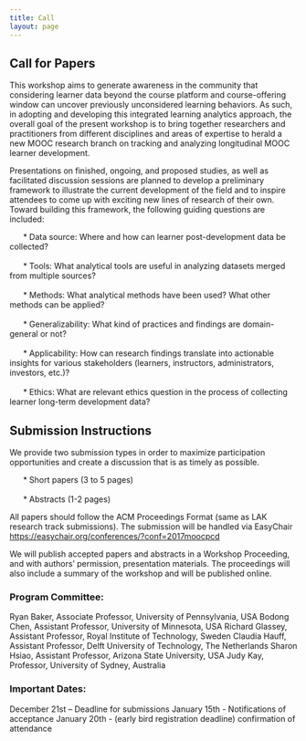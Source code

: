 ```yaml
---
title: Call
layout: page
---
```


## Call for Papers

This workshop aims to generate awareness in the community that considering learner data beyond the course platform and course-offering window can uncover previously unconsidered learning behaviors. As such, in adopting and developing this integrated learning analytics approach, the overall goal of the present workshop is to bring together researchers and practitioners from different disciplines and areas of expertise to herald a new MOOC research branch on tracking and analyzing longitudinal MOOC learner development. 
      
Presentations on finished, ongoing, and proposed studies, as well as facilitated discussion sessions are planned to develop a preliminary framework to illustrate the current development of the field and to inspire attendees to come up with exciting new lines of research of their own. Toward building this framework, the following guiding questions are included:

&nbsp;&nbsp;&nbsp;&nbsp;&nbsp;&nbsp;* Data source: Where and how can learner post-development data be collected? <br/>  
&nbsp;&nbsp;&nbsp;&nbsp;&nbsp;&nbsp;* Tools: What analytical tools are useful in analyzing datasets merged from multiple sources? <br/>  
&nbsp;&nbsp;&nbsp;&nbsp;&nbsp;&nbsp;* Methods: What analytical methods have been used? What other methods can be applied? <br/>  
&nbsp;&nbsp;&nbsp;&nbsp;&nbsp;&nbsp;* Generalizability: What kind of practices and findings are domain-general or not? <br/>  
&nbsp;&nbsp;&nbsp;&nbsp;&nbsp;&nbsp;* Applicability: How can research findings translate into actionable insights for various stakeholders (learners, instructors, administrators, investors, etc.)? <br/>  
&nbsp;&nbsp;&nbsp;&nbsp;&nbsp;&nbsp;* Ethics: What are relevant ethics question in the process of collecting learner long-term development data? <br/>  

## Submission Instructions

We provide two submission types in order to maximize participation opportunities and create a discussion that is as timely as possible. 

&nbsp;&nbsp;&nbsp;&nbsp;&nbsp;&nbsp;* Short papers (3 to 5 pages) <br/>  
&nbsp;&nbsp;&nbsp;&nbsp;&nbsp;&nbsp;* Abstracts (1-2 pages)<br/>  

All papers should follow the ACM Proceedings Format (same as LAK research track submissions). The submission will be handled via EasyChair https://easychair.org/conferences/?conf=2017moocpcd

We will publish accepted papers and abstracts in a Workshop Proceeding, and with authors’ permission, presentation materials. The proceedings will also include a summary of the workshop and will be published online.

### Program Committee:

Ryan Baker, Associate Professor, University of Pennsylvania, USA
Bodong Chen, Assistant Professor, University of Minnesota, USA
Richard Glassey, Assistant Professor, Royal Institute of Technology, Sweden 
Claudia Hauff, Assistant Professor, Delft University of Technology, The Netherlands
Sharon Hsiao, Assistant Professor, Arizona State University, USA
Judy Kay, Professor, University of Sydney, Australia

### Important Dates:

December 21st – Deadline for submissions
January 15th - Notifications of acceptance
January 20th - (early bird registration deadline) confirmation of attendance
